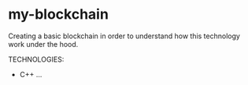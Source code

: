 # my-blockchain

Creating a basic blockchain in order to understand how this technology work under the hood.

TECHNOLOGIES: 
- C++
...
